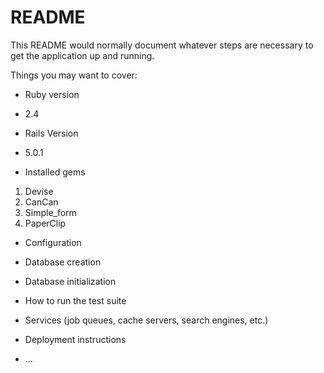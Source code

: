 # README

This README would normally document whatever steps are necessary to get the
application up and running.

Things you may want to cover:

* Ruby version
- 2.4
* Rails Version
- 5.0.1

* Installed gems
1. Devise
2. CanCan
3. Simple_form
4. PaperClip

* Configuration

* Database creation

* Database initialization

* How to run the test suite

* Services (job queues, cache servers, search engines, etc.)

* Deployment instructions

* ...
